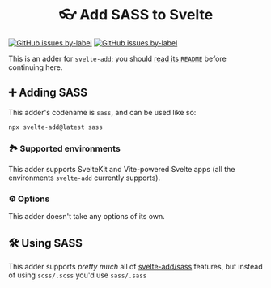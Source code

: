 <h1 align="center">👓 Add SASS to Svelte</h1>

[![GitHub issues by-label](https://img.shields.io/github/issues/svelte-add/svelte-add/confirmed%20bug?color=%23DC2626)](https://github.com/svelte-add/svelte-add/issues?q=is%3Aopen+is%3Aissue+label%3A%22confirmed+bug%22)
[![GitHub issues by-label](https://img.shields.io/github/issues/svelte-add/svelte-add/support%20question?color=%23FACC15)](https://github.com/svelte-add/svelte-add/issues?q=is%3Aopen+is%3Aissue+label%3A%22support+question%22)

This is an adder for `svelte-add`; you should [read its `README`](https://github.com/svelte-add/svelte-add#readme) before continuing here.

## ➕ Adding SASS

This adder's codename is `sass`, and can be used like so:

```sh
npx svelte-add@latest sass
```

### 🏞 Supported environments

This adder supports SvelteKit and Vite-powered Svelte apps (all the environments `svelte-add` currently supports).

### ⚙️ Options

This adder doesn't take any options of its own.

## 🛠 Using SASS

This adder supports _pretty much_ all of [svelte-add/sass](https://github.com/svelte-add/scss) features, but instead of using `scss/.scss` you'd use  `sass/.sass`
